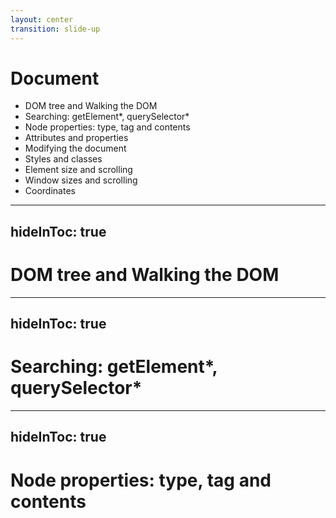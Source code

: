 ```yaml
---
layout: center
transition: slide-up
---
```


# Document
<div mt-2 />

- DOM tree and Walking the DOM
- Searching: getElement*, querySelector*
- Node properties: type, tag and contents
- Attributes and properties
- Modifying the document
- Styles and classes
- Element size and scrolling
- Window sizes and scrolling
- Coordinates


---
hideInToc: true
---

# DOM tree and Walking the DOM

---
hideInToc: true
---

# Searching: getElement*, querySelector*

---
hideInToc: true
---

# Node properties: type, tag and contents
